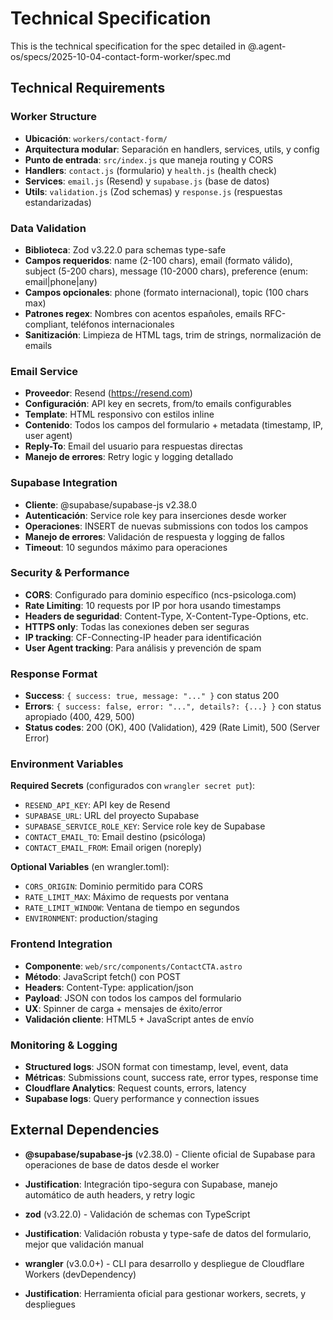 # Technical Specification

This is the technical specification for the spec detailed in @.agent-os/specs/2025-10-04-contact-form-worker/spec.md

## Technical Requirements

### Worker Structure

- **Ubicación**: `workers/contact-form/`
- **Arquitectura modular**: Separación en handlers, services, utils, y config
- **Punto de entrada**: `src/index.js` que maneja routing y CORS
- **Handlers**: `contact.js` (formulario) y `health.js` (health check)
- **Services**: `email.js` (Resend) y `supabase.js` (base de datos)
- **Utils**: `validation.js` (Zod schemas) y `response.js` (respuestas estandarizadas)

### Data Validation

- **Biblioteca**: Zod v3.22.0 para schemas type-safe
- **Campos requeridos**: name (2-100 chars), email (formato válido), subject (5-200 chars), message (10-2000 chars), preference (enum: email|phone|any)
- **Campos opcionales**: phone (formato internacional), topic (100 chars max)
- **Patrones regex**: Nombres con acentos españoles, emails RFC-compliant, teléfonos internacionales
- **Sanitización**: Limpieza de HTML tags, trim de strings, normalización de emails

### Email Service

- **Proveedor**: Resend (https://resend.com)
- **Configuración**: API key en secrets, from/to emails configurables
- **Template**: HTML responsivo con estilos inline
- **Contenido**: Todos los campos del formulario + metadata (timestamp, IP, user agent)
- **Reply-To**: Email del usuario para respuestas directas
- **Manejo de errores**: Retry logic y logging detallado

### Supabase Integration

- **Cliente**: @supabase/supabase-js v2.38.0
- **Autenticación**: Service role key para inserciones desde worker
- **Operaciones**: INSERT de nuevas submissions con todos los campos
- **Manejo de errores**: Validación de respuesta y logging de fallos
- **Timeout**: 10 segundos máximo para operaciones

### Security & Performance

- **CORS**: Configurado para dominio específico (ncs-psicologa.com)
- **Rate Limiting**: 10 requests por IP por hora usando timestamps
- **Headers de seguridad**: Content-Type, X-Content-Type-Options, etc.
- **HTTPS only**: Todas las conexiones deben ser seguras
- **IP tracking**: CF-Connecting-IP header para identificación
- **User Agent tracking**: Para análisis y prevención de spam

### Response Format

- **Success**: `{ success: true, message: "..." }` con status 200
- **Errors**: `{ success: false, error: "...", details?: {...} }` con status apropiado (400, 429, 500)
- **Status codes**: 200 (OK), 400 (Validation), 429 (Rate Limit), 500 (Server Error)

### Environment Variables

**Required Secrets** (configurados con `wrangler secret put`):
- `RESEND_API_KEY`: API key de Resend
- `SUPABASE_URL`: URL del proyecto Supabase
- `SUPABASE_SERVICE_ROLE_KEY`: Service role key de Supabase
- `CONTACT_EMAIL_TO`: Email destino (psicóloga)
- `CONTACT_EMAIL_FROM`: Email origen (noreply)

**Optional Variables** (en wrangler.toml):
- `CORS_ORIGIN`: Dominio permitido para CORS
- `RATE_LIMIT_MAX`: Máximo de requests por ventana
- `RATE_LIMIT_WINDOW`: Ventana de tiempo en segundos
- `ENVIRONMENT`: production/staging

### Frontend Integration

- **Componente**: `web/src/components/ContactCTA.astro`
- **Método**: JavaScript fetch() con POST
- **Headers**: Content-Type: application/json
- **Payload**: JSON con todos los campos del formulario
- **UX**: Spinner de carga + mensajes de éxito/error
- **Validación cliente**: HTML5 + JavaScript antes de envío

### Monitoring & Logging

- **Structured logs**: JSON format con timestamp, level, event, data
- **Métricas**: Submissions count, success rate, error types, response time
- **Cloudflare Analytics**: Request counts, errors, latency
- **Supabase logs**: Query performance y connection issues

## External Dependencies

- **@supabase/supabase-js** (v2.38.0) - Cliente oficial de Supabase para operaciones de base de datos desde el worker
- **Justification**: Integración tipo-segura con Supabase, manejo automático de auth headers, y retry logic

- **zod** (v3.22.0) - Validación de schemas con TypeScript
- **Justification**: Validación robusta y type-safe de datos del formulario, mejor que validación manual

- **wrangler** (v3.0.0+) - CLI para desarrollo y despliegue de Cloudflare Workers (devDependency)
- **Justification**: Herramienta oficial para gestionar workers, secrets, y despliegues

